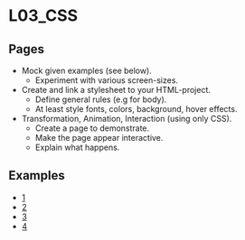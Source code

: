 # L03_CSS

## Pages

- Mock given examples (see below).
  - Experiment with various screen-sizes.
- Create and link a stylesheet to your HTML-project.
  - Define general rules (e.g for body).
  - At least style fonts, colors, background, hover effects.
- Transformation, Animation, Interaction (using only CSS).
  - Create a page to demonstrate.
  - Make the page appear interactive.
  - Explain what happens.

## Examples
- [1](img/box1.png)
- [2](img/box2.png)
- [3](img/box3.png)
- [4](img/box4.png)
